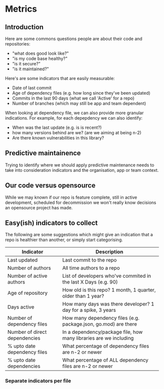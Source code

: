 # Metrics

## Introduction

Here are some commons questions people are about their code and repositories:
- "what does good look like?"
- "is my code base healthy?"
- "is it secure?"
- "is it maintained?"

Here's are some indicators that are easily measurable:
- Date of last commit
- Age of dependency files (e.g. how long since they've been updated)
- Commits in the last 90 days (what we call 'Active' for a repo)
- Number of branches (which may still be app and team dependent)

When looking at dependency file, we can also provide more granular indications.
For example, for each depepdency we can also identify:
- When was the last update (e.g. is is recent?)
- how many versions behind are we? (are we aiming at being n-2)
- Are there known vulnerabilities in this library?

## Predictive maintainence

Trying to identify where we should apply predictive maintenance needs to take into consideration indicators and the organisation, app or team context.

## Our code versus opensource

While we may known if our repo is feature complete, still in active development, scheduled for decommission we won't really know decisions an opensource project has made.

## Easy(ish) indicators to collect

The following are some suggestions which might give an indication that a repo is healthier than another, 
or simply start categorising. 

| Indicator                     | Description                                                       |
| -----------------             | ----                                                              |
| Last updated                  | Last commit to the repo                                           |
| Number of authors             | All time authors to a repo                                        |
| Number of active authors      | List of developers who've commited in the last X Days (e.g. 90)   |
| Age of repository             | How old is this repo? 1 month, 1 quarter, older than 1 year?      | 
| Days active                   | How many days was there developer? 1 day for a spike, 3 years     |
| Number of dependency files    | How many dependency files (e.g. package.json, go.mod) are there   |
| Number of direct dependencies | In a dependency/package file, how many libraries are we including |
| % upto date dependency files  | What percentage of dependency files are n-2 or newer              |
| % upto date dependencies      | What percentage of ALL dependency files are n-2 or newer          |


### Separate indicators per file




